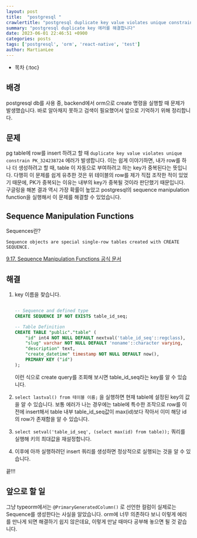 ```yaml
---
layout: post
title:  "postgresql "
crawlertitle: "postgresql duplicate key value violates unique constrain 에러 해결하기"
summary: "postgresql duplicate key 에러를 해결합니다"
date: 2023-06-01 22:46:51 +0900
categories: posts
tags: ['postgresql', 'orm', 'react-native', 'test']
author: MartianLee
---
```


* 목차
{:toc}


## 배경
postgresql db를 사용 중, backend에서 orm으로 create 명령을 실행할 때 문제가 발생했습니다. 바로 알아채지 못하고 검색이 필요했어서 앞으로 기억하기 위해 정리합니다.

## 문제

pg table에 row를 insert 하려고 할 때 `duplicate key value violates unique constrain PK_324238724` 에러가 발생합니다.
이는 쉽게 이야기하면, 내가 row를 하나 더 생성하려고 할 때, table 이 자동으로 부여하려고 하는 key가 중복된다는 뜻입니다. 다행히 이 문제를 쉽게 유추한 것은 위 테이블의 row를 제가 직접 조작한 적이 있었기 때문에, PK가 중복되는 이유는 내부의 key가 중복될 것이라 판단했기 때문입니다. 구글링을 해본 결과 역시 가장 확률이 높았고 postgresql의 sequence manipulation function을 실행해서 이 문제를 해결할 수 있었습니다.


## Sequence Manipulation Functions

Sequences란?
```
Sequence objects are special single-row tables created with CREATE SEQUENCE.
```

[9.17. Sequence Manipulation Functions 공식 문서](https://www.postgresql.org/docs/current/functions-sequence.html)


## 해결

1. key 이름을 찾습니다. 
    ```sql

    -- Sequence and defined type
    CREATE SEQUENCE IF NOT EXISTS table_id_seq;

    -- Table Definition
    CREATE TABLE "public"."table" (
        "id" int4 NOT NULL DEFAULT nextval('table_id_seq'::regclass),
        "slug" varchar NOT NULL DEFAULT 'noname'::character varying,
        "description" text,
        "create_datetime" timestamp NOT NULL DEFAULT now(),
        PRIMARY KEY ("id")
    );
    ```
    이런 식으로 create query를 조회해 보시면 table_id_seq라는 key를 알 수 있습니다.

2. `select lastval() from 테이블 이름;` 을 실행하면 현재 table에 설정된 key의 값을 알 수 있습니다. 보통 에러가 나는 경우에는 table에 특수한 조작으로 row를 이전에 insert해서 table 내부 table_id_seq값이 max(id)보다 작아서 이미 해당 id의 row가 존재함을 알 수 있습니다.
3. `select setval('table_id_seq', (select max(id) from table));` 쿼리를 실행해 키의 최대값을 재설정합니다.
4. 이후에 아까 실행하려던 insert 쿼리를 생성하면 정상적으로 실행되는 것을 알 수 있습니다.

끝!!!

## 앞으로 할 일
그냥 typeorm에서는 `@PrimaryGeneratedColumn()` 로 선언한 컬럼이 실제로는 Sequence를 생성한다는 사실을 알았습니다. orm에 너무 의존하다 보니 이렇게 에러를 만나게 되면 해결하기 쉽지 않은데요, 이렇게 만날 때마다 공부해 놓으면 될 것 같습니다.